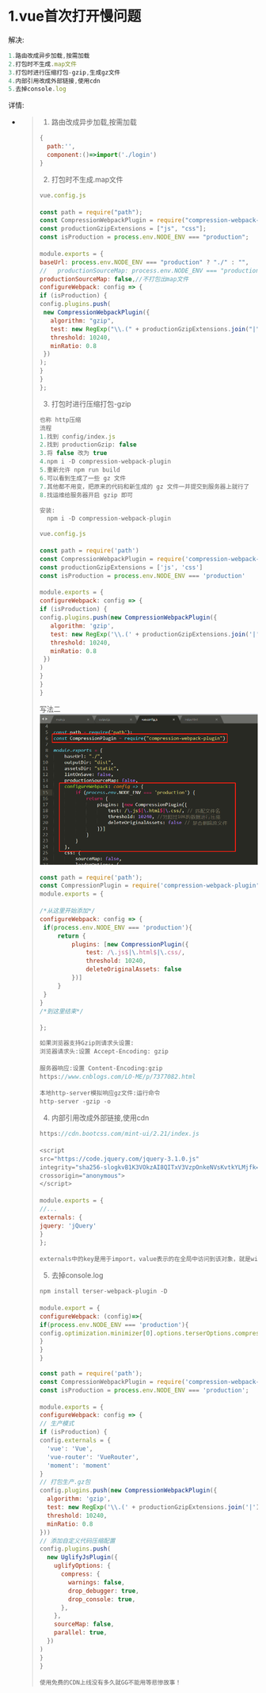 # 1.vue首次打开慢问题

解决:

```js
1.路由改成异步加载,按需加载
2.打包时不生成.map文件
3.打包时进行压缩打包-gzip,生成gz文件
4.内部引用改成外部链接,使用cdn
5.去掉console.log
```

详情:

- >1. 路由改成异步加载,按需加载
    >
    >```js
    >{
    >	path:'',
    >	component:()=>import('./login')
    >}
    >```
    >
    >2. 打包时不生成.map文件
    >
    >```js
    >vue.config.js
    >
    >const path = require("path");
    >const CompressionWebpackPlugin = require("compression-webpack-plugin");
    >const productionGzipExtensions = ["js", "css"];
    >const isProduction = process.env.NODE_ENV === "production";
    >
    >module.exports = {
    >baseUrl: process.env.NODE_ENV === "production" ? "./" : "",
    >//   productionSourceMap: process.env.NODE_ENV === "production" ? false : true,
    >productionSourceMap: false,//不打包出map文件
    >configureWebpack: config => {
    >if (isProduction) {
    >config.plugins.push(
    >  new CompressionWebpackPlugin({
    >    algorithm: "gzip",
    >    test: new RegExp("\\.(" + productionGzipExtensions.join("|") + ")$"),
    >    threshold: 10240,
    >    minRatio: 0.8
    >  })
    >);
    >}
    >}
    >};
    >```
    >
    >3. 打包时进行压缩打包-gzip
    >
    >```js
    >也称 http压缩
    >流程
    >1.找到 config/index.js
    >2.找到 productionGzip: false
    >3.将 false 改为 true
    >4.npm i -D compression-webpack-plugin
    >5.重新允许 npm run build
    >6.可以看到生成了一些 gz 文件
    >7.其他都不用变，把原来的代码和新生成的 gz 文件一并提交到服务器上就行了
    >8.找运维给服务器开启 gzip 即可
    >```
    >
    >```js
    >安装:
    >	npm i -D compression-webpack-plugin
    >```
    >
    >```js
    >vue.config.js
    >
    >const path = require('path')
    >const CompressionWebpackPlugin = require('compression-webpack-plugin')
    >const productionGzipExtensions = ['js', 'css']
    >const isProduction = process.env.NODE_ENV === 'production'
    >
    >module.exports = {
    >configureWebpack: config => {
    >if (isProduction) {
    >config.plugins.push(new CompressionWebpackPlugin({
    >    algorithm: 'gzip',
    >    test: new RegExp('\\.(' + productionGzipExtensions.join('|') + ')$'),
    >    threshold: 10240,
    >    minRatio: 0.8
    >  })
    >)
    >}
    >}
    >}
    >```
    >
    >写法二![img](../image/1035310-20180929165250419-525080601.png) 
    >
    >```js
    >const path = require('path');
    >const CompressionPlugin = require('compression-webpack-plugin');
    >module.exports = {
    >
    >/*从这里开始添加*/
    >configureWebpack: config => {
    >  if(process.env.NODE_ENV === 'production'){
    >      return {
    >          plugins: [new CompressionPlugin({
    >              test: /\.js$|\.html$|\.css/,
    >              threshold: 10240,
    >              deleteOriginalAssets: false
    >          })]
    >      }
    >  }
    >}
    >/*到这里结束*/
    >
    >}; 
    >```
    >
    >```js
    >如果浏览器支持Gzip则请求头设置:
    >浏览器请求头:设置 Accept-Encoding: gzip
    >
    >服务器响应:设置 Content-Encoding:gzip
    >https://www.cnblogs.com/LO-ME/p/7377082.html
    >
    >本地http-server模拟响应gz文件:运行命令
    >http-server -gzip -o
    >```
    >
    >
    >
    >4. 内部引用改成外部链接,使用cdn
    >
    >```js
    >https://cdn.bootcss.com/mint-ui/2.21/index.js
    >
    ><script
    >src="https://code.jquery.com/jquery-3.1.0.js"
    >integrity="sha256-slogkvB1K3VOkzAI8QITxV3VzpOnkeNVsKvtkYLMjfk="
    >crossorigin="anonymous">
    ></script>
    >
    >module.exports = {
    >//...
    >externals: {
    >jquery: 'jQuery'
    >}
    >};
    >
    >externals中的key是用于import，value表示的在全局中访问到该对象，就是window.echarts
    >```
    >
    >
    >
    >5. 去掉console.log
    >
    >```js
    >npm install terser-webpack-plugin -D
    >
    >module.export = {
    >configureWebpack: (config)=>{
    >if(process.env.NODE_ENV === 'production'){
    >config.optimization.minimizer[0].options.terserOptions.compress.drop_console = true
    >}
    >}
    >}
    >
    >```
    >
    >
    >
    >```js
    >const path = require('path');
    >const CompressionWebpackPlugin = require('compression-webpack-plugin');
    >const isProduction = process.env.NODE_ENV === 'production';
    >
    >module.exports = {
    >configureWebpack: config => {
    >// 生产模式
    >if (isProduction) {
    > config.externals = {
    >   'vue': 'Vue',
    >   'vue-router': 'VueRouter',
    >   'moment': 'moment'
    > }
    > // 打包生产.gz包
    > config.plugins.push(new CompressionWebpackPlugin({
    >   algorithm: 'gzip',
    >   test: new RegExp('\\.(' + productionGzipExtensions.join('|') + ')$'),
    >   threshold: 10240,
    >   minRatio: 0.8
    > }))
    > // 添加自定义代码压缩配置
    > config.plugins.push(
    >   new UglifyJsPlugin({
    >     uglifyOptions: {
    >       compress: {
    >         warnings: false,
    >         drop_debugger: true,
    >         drop_console: true,
    >       },
    >     },
    >     sourceMap: false,
    >     parallel: true,
    >   })
    > )
    >}
    >}
    >
    >使用免费的CDN上线没有多久就GG不能用等悲惨故事！
    >```
    >
    >